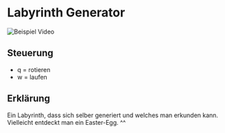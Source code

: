 # Labyrinth Generator

![Beispiel Video](./example.gif)
## Steuerung
-   q = rotieren
-   w = laufen

## Erklärung
Ein Labyrinth, dass sich selber generiert und welches man erkunden kann.
Vielleicht entdeckt man ein Easter-Egg. ^^